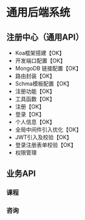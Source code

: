 # 通用后端系统

## 注册中心（通用API）
- Koa框架搭建【OK】
- 开发端口配置【OK】
- MongoDB 链接配置【OK】
- 路由封装【OK】
- Schma模板配置【OK】
- 注册功能【OK】
- 工具函数【OK】
- 注册【OK】
- 登录【OK】
- 个人信息【OK】
- 全局中间件引入优化【OK】
- JWT引入及校验【OK】
- 登录注册表单校验【OK】
- 权限管理


## 业务API


### 课程


### 咨询






